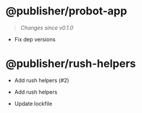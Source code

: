 # @publisher/probot-app
> *Changes since v0.1.0*

 - Fix dep versions

# @publisher/rush-helpers
 - Add rush helpers (#2)

* Add rush helpers

* Update lockfile
